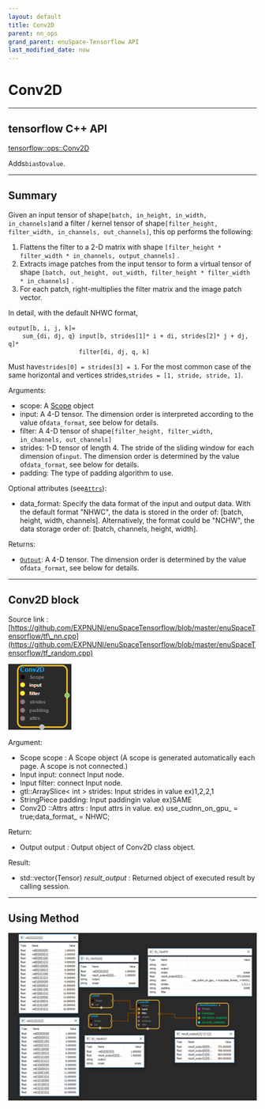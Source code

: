 ```yaml
--- 
layout: default 
title: Conv2D 
parent: nn_ops 
grand_parent: enuSpace-Tensorflow API 
last_modified_date: now 
--- 
```


# Conv2D

---

## tensorflow C++ API

[tensorflow::ops::Conv2D](https://www.tensorflow.org/api_docs/cc/class/tensorflow/ops/conv2-d)

Adds`bias`to`value`.

---

## Summary

Given an input tensor of shape`[batch, in_height, in_width, in_channels]`and a filter / kernel tensor of shape`[filter_height, filter_width, in_channels, out_channels]`, this op performs the following:

1. Flattens the filter to a 2-D matrix with shape
   `[filter_height * filter_width * in_channels, output_channels]`
   .
2. Extracts image patches from the input tensor to form a
   virtual
   tensor of shape
   `[batch, out_height, out_width, filter_height * filter_width * in_channels]`
   .
3. For each patch, right-multiplies the filter matrix and the image patch vector.

In detail, with the default NHWC format,

```
output[b, i, j, k]=
    sum_{di, dj, q} input[b, strides[1]* i + di, strides[2]* j + dj, q]*
                    filter[di, dj, q, k]
```

Must have`strides[0] = strides[3] = 1`. For the most common case of the same horizontal and vertices strides,`strides = [1, stride, stride, 1]`.

Arguments:

* scope: A [Scope](https://www.tensorflow.org/api_docs/cc/class/tensorflow/scope.html#classtensorflow_1_1_scope) object
* input: A 4-D tensor. The dimension order is interpreted according to the value of`data_format`, see below for details.
* filter: A 4-D tensor of shape`[filter_height, filter_width, in_channels, out_channels]`
* strides: 1-D tensor of length 4. The stride of the sliding window for each dimension of`input`. The dimension order is determined by the value of`data_format`, see below for details.
* padding: The type of padding algorithm to use.

Optional attributes \(see[`Attrs`](https://www.tensorflow.org/api_docs/cc/struct/tensorflow/ops/conv2-d/attrs.html#structtensorflow_1_1ops_1_1_conv2_d_1_1_attrs)\):

* data\_format: Specify the data format of the input and output data. With the default format "NHWC", the data is stored in the order of: \[batch, height, width, channels\]. Alternatively, the format could be "NCHW", the data storage order of: \[batch, channels, height, width\].

Returns:

* [`Output`](https://www.tensorflow.org/api_docs/cc/class/tensorflow/output.html#classtensorflow_1_1_output): A 4-D tensor. The dimension order is determined by the value of`data_format`, see below for details.

---

## Conv2D block

Source link : [https://github.com/EXPNUNI/enuSpaceTensorflow/blob/master/enuSpaceTensorflow/tf\_nn.cpp](https://github.com/EXPNUNI/enuSpaceTensorflow/blob/master/enuSpaceTensorflow/tf_random.cpp)

![](./assets/nn-ops/Conv2D1.jpg)

Argument:

* Scope scope : A Scope object \(A scope is generated automatically each page. A scope is not connected.\)
* Input input: connect  Input node.
* Input filter: connect  Input node.
* gtl::ArraySlice&lt; int &gt; strides: Input strides in value ex\)1,2,2,1
* StringPiece padding: Input paddingin value ex\)SAME
* Conv2D ::Attrs attrs : Input attrs in value. ex\) use\_cudnn\_on\_gpu\_ = true;data\_format\_ = NHWC;

Return:

* Output output : Output object of Conv2D class object.

Result:

* std::vector\(Tensor\) _result\_output_ : Returned object of executed result by calling session.

---

## Using Method

![](./assets/nn-ops/Conv2D2.jpg)

